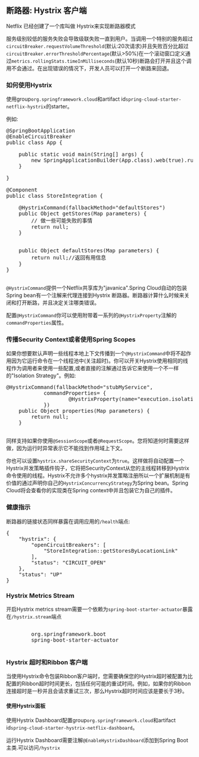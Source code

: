## 断路器: Hystrix 客户端

Netflix 已经创建了一个库叫做 Hystrix来实现断路器模式

服务级别较低的服务失败会导致级联失败一直到用户。当调用一个特别的服务超过```circuitBreaker.requestVolumeThreshold```(默认:20次请求)并且失败百分比超过```circuitBreaker.errorThresholdPercentage```(默认>50%)在一个滚动窗口定义通过```metrics.rollingStats.timeInMilliseconds```(默认10秒)断路会打开并且这个调用不会通过。在出现错误的情况下，开发人员可以打开一个断路来回退。

### 如何使用Hystrix

使用group```org.springframework.cloud```和artifact id```spring-cloud-starter-netflix-hystrix```的starter。

例如:
<pre>
@SpringBootApplication
@EnableCircuitBreaker
public class App {

	public static void main(String[] args) {
		new SpringApplicationBuilder(App.class).web(true).run(args);
	}
	
}

@Component
public class StoreIntegration {

	@HystrixCommand(fallbackMethod="defaultStores")
	public Object getStores(Map<String, Object> parameters) {
		// 做一些可能失败的事情
		return null;
	}
	
	
	public Object defaultStores(Map<String, Object> parameters) {
		return null;//返回有用信息
	}
}

</pre>

```@HystrixCommand```提供一个Netflix共享库为"javanica".Spring Cloud自动的包装Spring bean有一个注解来代理连接到Hystrix 断路器。断路器计算什么时候来关闭和打开断路，并且决定关注哪类错误。

配置```@HystrixCommand```你可以使用附带着一系列的```@HystrixProperty```注解的```commandProperties```属性。

### 传播Security Context或者使用Spring Scopes

如果你想要默认声明一些线程本地上下文传播到一个```@HystrixCommand```中将不起作用因为它运行命令在一个线程池中(关注超时)。你可以开关Hystrix使用相同的线程作为调用者来使用一些配置,或者直接的注解通过告诉它来使用一个不一样的"Isolation Strategy"。例如:
<pre>
@HystrixCommand(fallbackMethod="stubMyService",
			commandProperties= {
					@HystrixProperty(name="execution.isolation.strategy",value="SEMAPHORE")
			})
	public Object properties(Map<String, Object> parameters) {
		return null;
	}
	
</pre>
同样支持如果你使用```@SessionScope```或者```@RequestScope```。您将知道何时需要这样做，因为运行时异常表示它不能找到作用域上下文。

你也可以设置```hystrix.shareSecurityContext```为```true```。这样做将自动配置一个Hystrix并发策略插件钩子，它将把SecurityContext从您的主线程转移到Hystrix命令使用的线程。Hystrix不允许多个hystrix并发策略注册所以一个扩展机制是有价值的通过声明你自己的```HystrixConcurrencyStrategy```为Spring bean。Spring Cloud将会查看你的实现类在Spring context中并且包装它为自己的插件。

### 健康指示

断路器的链接状态同样暴露在调用应用的```/health```端点:

<pre>
{
    "hystrix": {
        "openCircuitBreakers": [
            "StoreIntegration::getStoresByLocationLink"
        ],
        "status": "CIRCUIT_OPEN"
    },
    "status": "UP"
}
</pre>

### Hystrix Metrics Stream

开启Hystrix metrics stream需要一个依赖为```spring-boot-starter-actuator```暴露在```/hystrix.stream```端点

<pre>
 <dependency>
        <groupId>org.springframework.boot</groupId>
        <artifactId>spring-boot-starter-actuator</artifactId>
    </dependency>
</pre>

### Hystrix 超时和Ribbon 客户端

当使用Hystrix命令包装Ribbon客户端时，您需要确保您的Hystrix超时被配置为比配置的Ribbon超时时间更长，包括任何可能的重试时间。例如，如果你的Ribbon连接超时是一秒并且会请求重试三次，那么Hystrix超时时间应该是要长于3秒。

#### 使用Hystrix面板

使用Hystrix Dashboard配置group```org.springframework.cloud```和artifact id```spring-cloud-starter-hystrix-netflix-dashboard```。

运行Hystrix Dashboard需要注解```@EnableHystrixDashboard```添加到Spring Boot主类.可以访问```/hystrix```